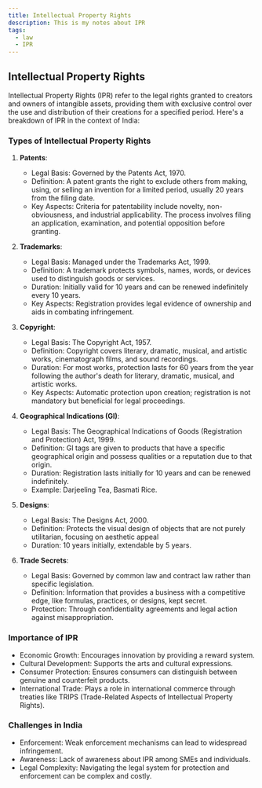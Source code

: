 ```yaml
---
title: Intellectual Property Rights
description: This is my notes about IPR
tags:
  - law
  - IPR
---
```

## Intellectual Property Rights

Intellectual Property Rights (IPR) refer to the legal rights granted to creators and owners of intangible assets, providing them with exclusive control over the use and distribution of their creations for a specified period. Here's a breakdown of IPR in the context of India:

### Types of Intellectual Property Rights

1. **Patents**:
    - Legal Basis: Governed by the Patents Act, 1970.
    - Definition: A patent grants the right to exclude others from making, using, or selling an invention for a limited period, usually 20 years from the filing date.
    - Key Aspects: Criteria for patentability include novelty, non-obviousness, and industrial applicability. The process involves filing an application, examination, and potential opposition before granting.

2. **Trademarks**:
    - Legal Basis: Managed under the Trademarks Act, 1999.
    - Definition: A trademark protects symbols, names, words, or devices used to distinguish goods or services.
    - Duration: Initially valid for 10 years and can be renewed indefinitely every 10 years.
    - Key Aspects: Registration provides legal evidence of ownership and aids in combating infringement.

3. **Copyright**:
    - Legal Basis: The Copyright Act, 1957.
    - Definition: Copyright covers literary, dramatic, musical, and artistic works, cinematograph films, and sound recordings.
    - Duration: For most works, protection lasts for 60 years from the year following the author's death for literary, dramatic, musical, and artistic works.
    - Key Aspects: Automatic protection upon creation; registration is not mandatory but beneficial for legal proceedings.

4. **Geographical Indications (GI)**:
    - Legal Basis: The Geographical Indications of Goods (Registration and Protection) Act, 1999.
    - Definition: GI tags are given to products that have a specific geographical origin and possess qualities or a reputation due to that origin.
    - Duration: Registration lasts initially for 10 years and can be renewed indefinitely.
    - Example: Darjeeling Tea, Basmati Rice.

5. **Designs**:
    - Legal Basis: The Designs Act, 2000.
    - Definition: Protects the visual design of objects that are not purely utilitarian, focusing on aesthetic appeal
    - Duration: 10 years initially, extendable by 5 years.

6. **Trade Secrets**:
    - Legal Basis: Governed by common law and contract law rather than specific legislation.
    - Definition: Information that provides a business with a competitive edge, like formulas, practices, or designs, kept secret.
    - Protection: Through confidentiality agreements and legal action against misappropriation.

### Importance of IPR

- Economic Growth: Encourages innovation by providing a reward system.
- Cultural Development: Supports the arts and cultural expressions.
- Consumer Protection: Ensures consumers can distinguish between genuine and counterfeit products.
- International Trade: Plays a role in international commerce through treaties like TRIPS (Trade-Related Aspects of Intellectual Property Rights).

### Challenges in India

- Enforcement: Weak enforcement mechanisms can lead to widespread infringement.
- Awareness: Lack of awareness about IPR among SMEs and individuals.
- Legal Complexity: Navigating the legal system for protection and enforcement can be complex and costly.
